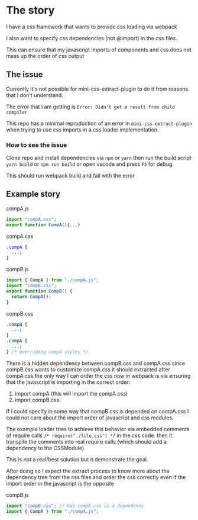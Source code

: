 
# The story

I have a css framework that wants to provide css loading via webpack

I also want to specify css dependencies (not @import) in the css files.

This can ensure that my javascript imports of components and css does not mass up the order of css output

## The issue

Currently it's not possible for mini-css-extract-plugin to do it from reasons that I don't understand.

The error that I am getting is `Error: Didn't get a result from child compiler` 

This repo has a minimal reproduction of an error in `mini-css-extract-plugin` when trying to use css imports in a css loader implementation. 

### How to see the issue

Clone repo and install dependencies via `npm` or `yarn` then run the build script `yarn build` or `npm run build` or open vscode and press `F5` for debug

This should run webpack build and fail with the error

## Example story

compA.js

```js
import "compA.css";
export function CompA(){...}
```

compA.css

```css
.compA {
  ...;
}
```

compB.js

```js
import { CompA } from "./compA.js";
import "compB.css";
export function CompB() {
  return CompA();
}
```

compB.css

```css
.compB {
  ...;
}
.compA {
  ...;
} /* overriding compA styles */
```

There is a hidden dependency between compB.css and compA.css since compB.css wants to customize compA.css it should extracted after compA.css the only way I can order the css now in webpack is via ensuring that the javascript is importing in the correct order:

1. import compA (this will import the compA.css)
2. import compB.css

If I could specify in some way that compB.css is depended on compA.css I could not care about the import order of javascript and css modules.

The example loader tries to achieve this behavior via embedded comments of require calls `/* require("./file.css") */` in the css code. then it transpile the comments into real require calls (which should add a dependency to the CSSModule).

This is not a real/best solution but it demonstrate the goal.

After doing so I expect the extract process to know more about the dependency tree from the css files and order the css correctly even if the import order in the javascript is the opposite

compB.js

```js
import "compB.css"; // has compA.css as a dependency
import { CompA } from "./compA.js";
```
